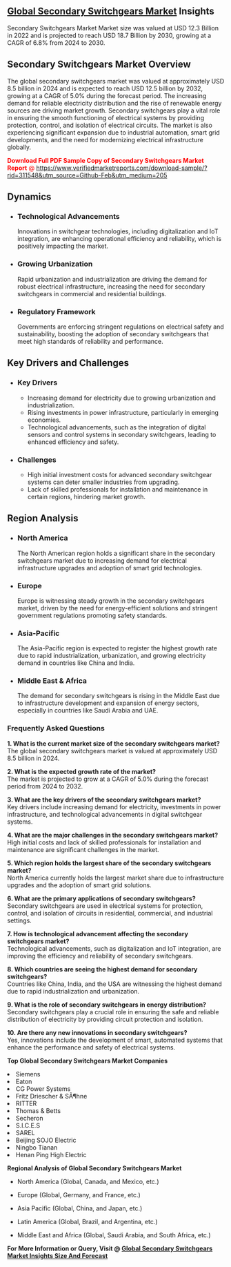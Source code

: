 <h2><a href="https://www.verifiedmarketreports.com/download-sample/?rid=311548&amp;utm_source=Github&amp;utm_medium=205" target="_blank">Global Secondary Switchgears Market</a> Insights</h2><p>Secondary Switchgears Market Market size was valued at USD 12.3 Billion in 2022 and is projected to reach USD 18.7 Billion by 2030, growing at a CAGR of 6.8% from 2024 to 2030.</p><p> <h2>Secondary Switchgears Market Overview</h2> <p>The global secondary switchgears market was valued at approximately USD 8.5 billion in 2024 and is expected to reach USD 12.5 billion by 2032, growing at a CAGR of 5.0% during the forecast period. The increasing demand for reliable electricity distribution and the rise of renewable energy sources are driving market growth. Secondary switchgears play a vital role in ensuring the smooth functioning of electrical systems by providing protection, control, and isolation of electrical circuits. The market is also experiencing significant expansion due to industrial automation, smart grid developments, and the need for modernizing electrical infrastructure globally.</p> <p><p><span class=""><span style="color: #ff0000;"><strong>Download Full PDF Sample Copy of Secondary Switchgears Market Report</strong> @ </span><a href="https://www.verifiedmarketreports.com/download-sample/?rid=311548&amp;utm_source=Github-Feb&amp;utm_medium=205" target="_blank">https://www.verifiedmarketreports.com/download-sample/?rid=311548&amp;utm_source=Github-Feb&amp;utm_medium=205</a></span></p></p> <h2>Dynamics</h2> <ul> <li><h3>Technological Advancements</h3> Innovations in switchgear technologies, including digitalization and IoT integration, are enhancing operational efficiency and reliability, which is positively impacting the market.</li> <li><h3>Growing Urbanization</h3> Rapid urbanization and industrialization are driving the demand for robust electrical infrastructure, increasing the need for secondary switchgears in commercial and residential buildings.</li> <li><h3>Regulatory Framework</h3> Governments are enforcing stringent regulations on electrical safety and sustainability, boosting the adoption of secondary switchgears that meet high standards of reliability and performance.</li> </ul> <h2>Key Drivers and Challenges</h2> <ul> <li><h3>Key Drivers</h3> <ul> <li>Increasing demand for electricity due to growing urbanization and industrialization.</li> <li>Rising investments in power infrastructure, particularly in emerging economies.</li> <li>Technological advancements, such as the integration of digital sensors and control systems in secondary switchgears, leading to enhanced efficiency and safety.</li> </ul> </li> <li><h3>Challenges</h3> <ul> <li>High initial investment costs for advanced secondary switchgear systems can deter smaller industries from upgrading.</li> <li>Lack of skilled professionals for installation and maintenance in certain regions, hindering market growth.</li> </ul> </li> </ul> <h2>Region Analysis</h2> <ul> <li><h3>North America</h3> The North American region holds a significant share in the secondary switchgears market due to increasing demand for electrical infrastructure upgrades and adoption of smart grid technologies.</li> <li><h3>Europe</h3> Europe is witnessing steady growth in the secondary switchgears market, driven by the need for energy-efficient solutions and stringent government regulations promoting safety standards.</li> <li><h3>Asia-Pacific</h3> The Asia-Pacific region is expected to register the highest growth rate due to rapid industrialization, urbanization, and growing electricity demand in countries like China and India.</li> <li><h3>Middle East & Africa</h3> The demand for secondary switchgears is rising in the Middle East due to infrastructure development and expansion of energy sectors, especially in countries like Saudi Arabia and UAE.</li> </ul> <h3>Frequently Asked Questions</h3> <p><b>1. What is the current market size of the secondary switchgears market?</b><br> The global secondary switchgears market is valued at approximately USD 8.5 billion in 2024.</p> <p><b>2. What is the expected growth rate of the market?</b><br> The market is projected to grow at a CAGR of 5.0% during the forecast period from 2024 to 2032.</p> <p><b>3. What are the key drivers of the secondary switchgears market?</b><br> Key drivers include increasing demand for electricity, investments in power infrastructure, and technological advancements in digital switchgear systems.</p> <p><b>4. What are the major challenges in the secondary switchgears market?</b><br> High initial costs and lack of skilled professionals for installation and maintenance are significant challenges in the market.</p> <p><b>5. Which region holds the largest share of the secondary switchgears market?</b><br> North America currently holds the largest market share due to infrastructure upgrades and the adoption of smart grid solutions.</p> <p><b>6. What are the primary applications of secondary switchgears?</b><br> Secondary switchgears are used in electrical systems for protection, control, and isolation of circuits in residential, commercial, and industrial settings.</p> <p><b>7. How is technological advancement affecting the secondary switchgears market?</b><br> Technological advancements, such as digitalization and IoT integration, are improving the efficiency and reliability of secondary switchgears.</p> <p><b>8. Which countries are seeing the highest demand for secondary switchgears?</b><br> Countries like China, India, and the USA are witnessing the highest demand due to rapid industrialization and urbanization.</p> <p><b>9. What is the role of secondary switchgears in energy distribution?</b><br> Secondary switchgears play a crucial role in ensuring the safe and reliable distribution of electricity by providing circuit protection and isolation.</p> <p><b>10. Are there any new innovations in secondary switchgears?</b><br> Yes, innovations include the development of smart, automated systems that enhance the performance and safety of electrical systems.</p> </p><p><strong>Top Global Secondary Switchgears Market Companies</strong></p><div data-test-id=""><p><li>Siemens</li><li> Eaton</li><li> CG Power Systems</li><li> Fritz Driescher & SÃ¶hne</li><li> RITTER</li><li> Thomas & Betts</li><li> Secheron</li><li> S.I.C.E.S</li><li> SAREL</li><li> Beijing SOJO Electric</li><li> Ningbo Tianan</li><li> Henan Ping High Electric</li></p><div><strong>Regional Analysis of&nbsp;Global Secondary Switchgears Market</strong></div><ul><li dir="ltr"><p dir="ltr">North America&nbsp;(Global, Canada, and Mexico, etc.)</p></li><li dir="ltr"><p dir="ltr">Europe (Global, Germany, and France, etc.)</p></li><li dir="ltr"><p dir="ltr">Asia Pacific&nbsp;(Global, China, and Japan, etc.)</p></li><li dir="ltr"><p dir="ltr">Latin America&nbsp;(Global, Brazil, and Argentina, etc.)</p></li><li dir="ltr">Middle East and Africa&nbsp;(Global, Saudi Arabia, and South Africa, etc.)</li></ul><p><strong>For More Information or Query, Visit @&nbsp;</strong><strong><a href="https://www.verifiedmarketreports.com/product/secondary-switchgears-market/?utm_source=Github&amp;utm_medium=205" target="_blank">Global Secondary Switchgears Market Insights Size And Forecast</a></strong></p></div>
